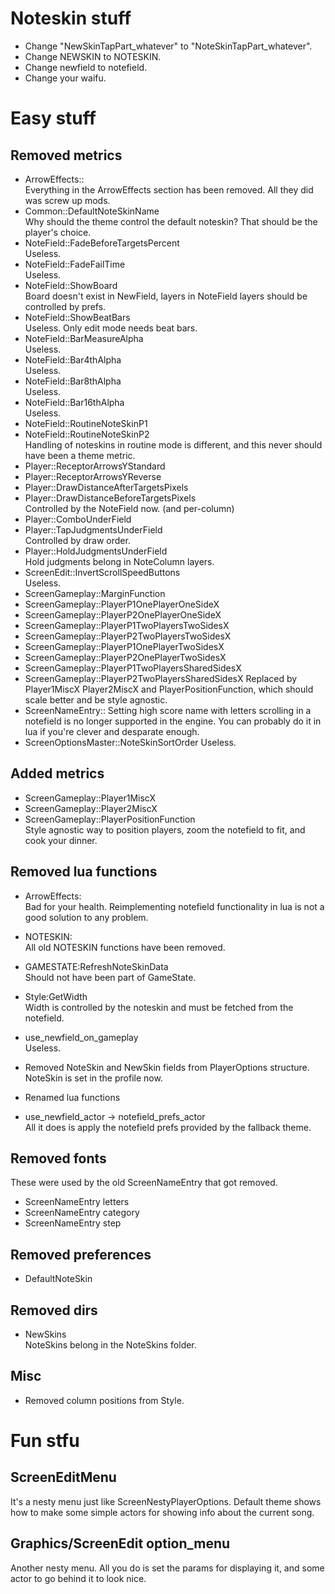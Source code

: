 # Noteskin stuff
* Change "NewSkinTapPart_whatever" to "NoteSkinTapPart_whatever".
* Change NEWSKIN to NOTESKIN.
* Change newfield to notefield.
* Change your waifu.

# Easy stuff

## Removed metrics
* ArrowEffects::  
  Everything in the ArrowEffects section has been removed.  All they did was
	screw up mods.
* Common::DefaultNoteSkinName  
  Why should the theme control the default noteskin?  That should be the
	player's choice.
* NoteField::FadeBeforeTargetsPercent  
  Useless.
* NoteField::FadeFailTime  
  Useless.
* NoteField::ShowBoard  
  Board doesn't exist in NewField, layers in NoteField layers should be
	controlled by prefs.
* NoteField::ShowBeatBars  
  Useless.  Only edit mode needs beat bars.
* NoteField::BarMeasureAlpha  
  Useless.
* NoteField::Bar4thAlpha  
  Useless.
* NoteField::Bar8thAlpha  
  Useless.
* NoteField::Bar16thAlpha  
  Useless.
* NoteField::RoutineNoteSkinP1
* NoteField::RoutineNoteSkinP2  
  Handling of noteskins in routine mode is different, and this never should
	have been a theme metric.
* Player::ReceptorArrowsYStandard
* Player::ReceptorArrowsYReverse
* Player::DrawDistanceAfterTargetsPixels
* Player::DrawDistanceBeforeTargetsPixels  
  Controlled by the NoteField now. (and per-column)
* Player::ComboUnderField
* Player::TapJudgmentsUnderField  
  Controlled by draw order.
* Player::HoldJudgmentsUnderField  
  Hold judgments belong in NoteColumn layers.
* ScreenEdit::InvertScrollSpeedButtons  
  Useless.
* ScreenGameplay::MarginFunction  
* ScreenGameplay::PlayerP1OnePlayerOneSideX
* ScreenGameplay::PlayerP2OnePlayerOneSideX
* ScreenGameplay::PlayerP1TwoPlayersTwoSidesX
* ScreenGameplay::PlayerP2TwoPlayersTwoSidesX
* ScreenGameplay::PlayerP1OnePlayerTwoSidesX
* ScreenGameplay::PlayerP2OnePlayerTwoSidesX
* ScreenGameplay::PlayerP1TwoPlayersSharedSidesX
* ScreenGameplay::PlayerP2TwoPlayersSharedSidesX
  Replaced by Player1MiscX Player2MiscX and PlayerPositionFunction, which
	should scale better and be style agnostic.
* ScreenNameEntry::
  Setting high score name with letters scrolling in a notefield is no longer
	supported in the engine.  You can probably do it in lua if you're clever
	and desparate enough.
* ScreenOptionsMaster::NoteSkinSortOrder
  Useless.

## Added metrics
* ScreenGameplay::Player1MiscX
* ScreenGameplay::Player2MiscX
* ScreenGameplay::PlayerPositionFunction  
  Style agnostic way to position players, zoom the notefield to fit, and cook
	your dinner.

## Removed lua functions
* ArrowEffects:  
  Bad for your health.  Reimplementing notefield functionality in lua is not
	a good solution to any problem.
* NOTESKIN:  
  All old NOTESKIN functions have been removed.
* GAMESTATE:RefreshNoteSkinData  
  Should not have been part of GameState.
* Style:GetWidth  
  Width is controlled by the noteskin and must be fetched from the notefield.
* use_newfield_on_gameplay  
  Useless.
* Removed NoteSkin and NewSkin fields from PlayerOptions structure.
  NoteSkin is set in the profile now.

* Renamed lua functions
* use_newfield_actor -> notefield_prefs_actor  
  All it does is apply the notefield prefs provided by the fallback theme.

## Removed fonts
These were used by the old ScreenNameEntry that got removed.
* ScreenNameEntry letters
* ScreenNameEntry category
* ScreenNameEntry step

## Removed preferences
* DefaultNoteSkin

## Removed dirs
* NewSkins  
  NoteSkins belong in the NoteSkins folder.

## Misc
* Removed column positions from Style.


# Fun stfu

## ScreenEditMenu

It's a nesty menu just like ScreenNestyPlayerOptions.  Default theme shows
how to make some simple actors for showing info about the current song.

## Graphics/ScreenEdit option_menu

Another nesty menu.  All you do is set the params for displaying it, and some
actor to go behind it to look nice.
